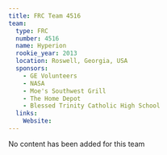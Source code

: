 ```yaml
---
title: FRC Team 4516
team:
  type: FRC
  number: 4516
  name: Hyperion
  rookie_year: 2013
  location: Roswell, Georgia, USA
  sponsors:
    - GE Volunteers
    - NASA
    - Moe's Southwest Grill
    - The Home Depot
    - Blessed Trinity Catholic High School
  links:
    Website: 
---
```

No content has been added for this team